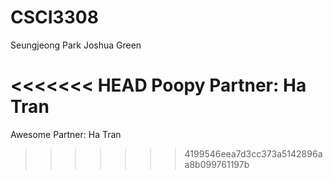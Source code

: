 # CSCI3308
Seungjeong Park
Joshua Green

<<<<<<< HEAD
Poopy Partner: Ha Tran
=======





Awesome Partner: Ha Tran
>>>>>>> 4199546eea7d3cc373a5142896aa8b099761197b
